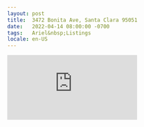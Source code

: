 ```yaml
---
layout: post
title:  3472 Bonita Ave, Santa Clara 95051
date:   2022-04-14 08:00:00 -0700
tags:   Ariel&nbsp;Listings
locale: en-US
---
```


<iframe src="https://www.youtube.com/embed/fghioejj9TE" frameborder="0"
        allow="accelerometer; autoplay; clipboard-write; encrypted-media; gyroscope; picture-in-picture" allowfullscreen>
</iframe>